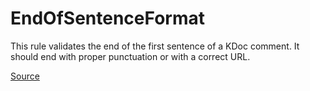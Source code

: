 # EndOfSentenceFormat

This rule validates the end of the first sentence of a KDoc comment.
It should end with proper punctuation or with a correct URL.


[Source](https://arturbosch.github.io/detekt/comments.html#endofsentenceformat)
